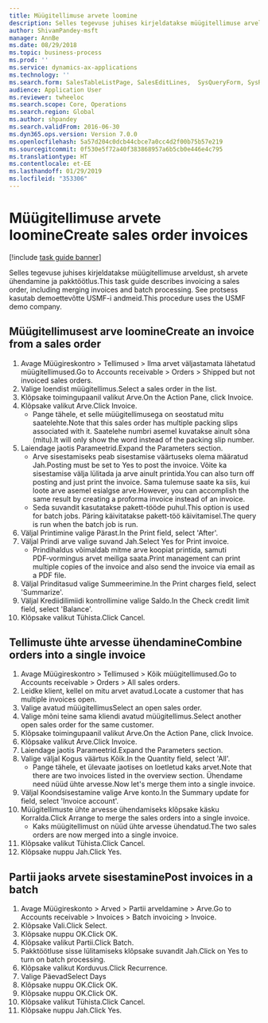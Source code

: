 ```yaml
---
title: Müügitellimuse arvete loomine
description: Selles tegevuse juhises kirjeldatakse müügitellimuse arveldust, sh arvete ühendamine ja pakktöötlus.
author: ShivamPandey-msft
manager: AnnBe
ms.date: 08/29/2018
ms.topic: business-process
ms.prod: ''
ms.service: dynamics-ax-applications
ms.technology: ''
ms.search.form: SalesTableListPage, SalesEditLines,  SysQueryForm, SysRecurrence
audience: Application User
ms.reviewer: twheeloc
ms.search.scope: Core, Operations
ms.search.region: Global
ms.author: shpandey
ms.search.validFrom: 2016-06-30
ms.dyn365.ops.version: Version 7.0.0
ms.openlocfilehash: 5a57d204c0dcb44cbce7a0cc4d2f00b75b57e219
ms.sourcegitcommit: 0f530e5f72a40f383868957a6b5cb0e446e4c795
ms.translationtype: HT
ms.contentlocale: et-EE
ms.lasthandoff: 01/29/2019
ms.locfileid: "353306"
---
```

# <a name="create-sales-order-invoices"></a><span data-ttu-id="b0700-103">Müügitellimuse arvete loomine</span><span class="sxs-lookup"><span data-stu-id="b0700-103">Create sales order invoices</span></span>

[!include [task guide banner](../../includes/task-guide-banner.md)]

<span data-ttu-id="b0700-104">Selles tegevuse juhises kirjeldatakse müügitellimuse arveldust, sh arvete ühendamine ja pakktöötlus.</span><span class="sxs-lookup"><span data-stu-id="b0700-104">This task guide describes invoicing a sales order, including merging invoices and batch processing.</span></span> <span data-ttu-id="b0700-105">See protsess kasutab demoettevõtte USMF-i andmeid.</span><span class="sxs-lookup"><span data-stu-id="b0700-105">This procedure uses the USMF demo company.</span></span>


## <a name="create-an-invoice-from-a-sales-order"></a><span data-ttu-id="b0700-106">Müügitellimusest arve loomine</span><span class="sxs-lookup"><span data-stu-id="b0700-106">Create an invoice from a sales order</span></span>
1. <span data-ttu-id="b0700-107">Avage Müügireskontro > Tellimused > Ilma arvet väljastamata lähetatud müügitellimused.</span><span class="sxs-lookup"><span data-stu-id="b0700-107">Go to Accounts receivable > Orders > Shipped but not invoiced sales orders.</span></span>
2. <span data-ttu-id="b0700-108">Valige loendist müügitellimus.</span><span class="sxs-lookup"><span data-stu-id="b0700-108">Select a sales order in the list.</span></span> 
3. <span data-ttu-id="b0700-109">Klõpsake toimingupaanil valikut Arve.</span><span class="sxs-lookup"><span data-stu-id="b0700-109">On the Action Pane, click Invoice.</span></span>
4. <span data-ttu-id="b0700-110">Klõpsake valikut Arve.</span><span class="sxs-lookup"><span data-stu-id="b0700-110">Click Invoice.</span></span>
    * <span data-ttu-id="b0700-111">Pange tähele, et selle müügitellimusega on seostatud mitu saatelehte.</span><span class="sxs-lookup"><span data-stu-id="b0700-111">Note that this sales order has multiple packing slips associated with it.</span></span> <span data-ttu-id="b0700-112">Saatelehe numbri asemel kuvatakse ainult sõna <multiple> (mitu).</span><span class="sxs-lookup"><span data-stu-id="b0700-112">It will only show the word <multiple> instead of the packing slip number.</span></span>  
5. <span data-ttu-id="b0700-113">Laiendage jaotis Parameetrid.</span><span class="sxs-lookup"><span data-stu-id="b0700-113">Expand the Parameters section.</span></span>
    * <span data-ttu-id="b0700-114">Arve sisestamiseks peab sisestamise väärtuseks olema määratud Jah.</span><span class="sxs-lookup"><span data-stu-id="b0700-114">Posting must be set to Yes to post the invoice.</span></span> <span data-ttu-id="b0700-115">Võite ka sisestamise välja lülitada ja arve ainult printida.</span><span class="sxs-lookup"><span data-stu-id="b0700-115">You can also turn off posting and just print the invoice.</span></span> <span data-ttu-id="b0700-116">Sama tulemuse saate ka siis, kui loote arve asemel esialgse arve.</span><span class="sxs-lookup"><span data-stu-id="b0700-116">However, you can accomplish the same result by creating a proforma invoice instead of an invoice.</span></span>  
    * <span data-ttu-id="b0700-117">Seda suvandit kasutatakse pakett-tööde puhul.</span><span class="sxs-lookup"><span data-stu-id="b0700-117">This option is used for batch jobs.</span></span> <span data-ttu-id="b0700-118">Päring käivitatakse pakett-töö käivitamisel.</span><span class="sxs-lookup"><span data-stu-id="b0700-118">The query is run when the batch job is run.</span></span>    
6. <span data-ttu-id="b0700-119">Väljal Printimine valige Pärast.</span><span class="sxs-lookup"><span data-stu-id="b0700-119">In the Print field, select 'After'.</span></span>
7. <span data-ttu-id="b0700-120">Väljal Prindi arve valige suvand Jah.</span><span class="sxs-lookup"><span data-stu-id="b0700-120">Select Yes for Print invoice.</span></span>
    * <span data-ttu-id="b0700-121">Prindihaldus võimaldab mitme arve koopiat printida, samuti PDF‑vormingus arvet meiliga saata.</span><span class="sxs-lookup"><span data-stu-id="b0700-121">Print management can print  multiple copies of the invoice and also send the invoice via email as a PDF file.</span></span>  
8. <span data-ttu-id="b0700-122">Väljal Prinditasud valige Summeerimine.</span><span class="sxs-lookup"><span data-stu-id="b0700-122">In the Print charges field, select 'Summarize'.</span></span>
9. <span data-ttu-id="b0700-123">Väljal Krediidilimiidi kontrollimine valige Saldo.</span><span class="sxs-lookup"><span data-stu-id="b0700-123">In the Check credit limit field, select 'Balance'.</span></span>
10. <span data-ttu-id="b0700-124">Klõpsake valikut Tühista.</span><span class="sxs-lookup"><span data-stu-id="b0700-124">Click Cancel.</span></span>

## <a name="combine-orders-into-a-single-invoice"></a><span data-ttu-id="b0700-125">Tellimuste ühte arvesse ühendamine</span><span class="sxs-lookup"><span data-stu-id="b0700-125">Combine orders into a single invoice</span></span>
1. <span data-ttu-id="b0700-126">Avage Müügireskontro > Tellimused > Kõik müügitellimused.</span><span class="sxs-lookup"><span data-stu-id="b0700-126">Go to Accounts receivable > Orders > All sales orders.</span></span>
2. <span data-ttu-id="b0700-127">Leidke klient, kellel on mitu arvet avatud.</span><span class="sxs-lookup"><span data-stu-id="b0700-127">Locate a customer that has multiple invoices open.</span></span>
3. <span data-ttu-id="b0700-128">Valige avatud müügitellimus</span><span class="sxs-lookup"><span data-stu-id="b0700-128">Select an open sales order.</span></span>
4. <span data-ttu-id="b0700-129">Valige mõni teine sama kliendi avatud müügitellimus.</span><span class="sxs-lookup"><span data-stu-id="b0700-129">Select another open sales order for the same customer.</span></span>
5. <span data-ttu-id="b0700-130">Klõpsake toimingupaanil valikut Arve.</span><span class="sxs-lookup"><span data-stu-id="b0700-130">On the Action Pane, click Invoice.</span></span>
6. <span data-ttu-id="b0700-131">Klõpsake valikut Arve.</span><span class="sxs-lookup"><span data-stu-id="b0700-131">Click Invoice.</span></span>
7. <span data-ttu-id="b0700-132">Laiendage jaotis Parameetrid.</span><span class="sxs-lookup"><span data-stu-id="b0700-132">Expand the Parameters section.</span></span>
8. <span data-ttu-id="b0700-133">Valige väljal Kogus väärtus Kõik.</span><span class="sxs-lookup"><span data-stu-id="b0700-133">In the Quantity field, select 'All'.</span></span>
    * <span data-ttu-id="b0700-134">Pange tähele, et ülevaate jaotises on loetletud kaks arvet.</span><span class="sxs-lookup"><span data-stu-id="b0700-134">Note that there are two invoices listed in the overview section.</span></span> <span data-ttu-id="b0700-135">Ühendame need nüüd ühte arvesse.</span><span class="sxs-lookup"><span data-stu-id="b0700-135">Now let's merge them into a single invoice.</span></span>  
9. <span data-ttu-id="b0700-136">Väljal Koondsisestamine valige Arve konto.</span><span class="sxs-lookup"><span data-stu-id="b0700-136">In the Summary update for field, select 'Invoice account'.</span></span>
10. <span data-ttu-id="b0700-137">Müügitellimuste ühte arvesse ühendamiseks klõpsake käsku Korralda.</span><span class="sxs-lookup"><span data-stu-id="b0700-137">Click Arrange to merge the sales orders into a single invoice.</span></span>
    * <span data-ttu-id="b0700-138">Kaks müügitellimust on nüüd ühte arvesse ühendatud.</span><span class="sxs-lookup"><span data-stu-id="b0700-138">The two sales orders are now merged into a single invoice.</span></span>   
11. <span data-ttu-id="b0700-139">Klõpsake valikut Tühista.</span><span class="sxs-lookup"><span data-stu-id="b0700-139">Click Cancel.</span></span>
12. <span data-ttu-id="b0700-140">Klõpsake nuppu Jah.</span><span class="sxs-lookup"><span data-stu-id="b0700-140">Click Yes.</span></span>

## <a name="post-invoices-in-a-batch"></a><span data-ttu-id="b0700-141">Partii jaoks arvete sisestamine</span><span class="sxs-lookup"><span data-stu-id="b0700-141">Post invoices in a batch</span></span>
1. <span data-ttu-id="b0700-142">Avage Müügireskonto > Arved > Partii arveldamine > Arve.</span><span class="sxs-lookup"><span data-stu-id="b0700-142">Go to Accounts receivable > Invoices > Batch invoicing > Invoice.</span></span>
2. <span data-ttu-id="b0700-143">Klõpsake Vali.</span><span class="sxs-lookup"><span data-stu-id="b0700-143">Click Select.</span></span>
3. <span data-ttu-id="b0700-144">Klõpsake nuppu OK.</span><span class="sxs-lookup"><span data-stu-id="b0700-144">Click OK.</span></span>
4. <span data-ttu-id="b0700-145">Klõpsake valikut Partii.</span><span class="sxs-lookup"><span data-stu-id="b0700-145">Click Batch.</span></span>
5. <span data-ttu-id="b0700-146">Pakktöötluse sisse lülitamiseks klõpsake suvandit Jah.</span><span class="sxs-lookup"><span data-stu-id="b0700-146">Click on Yes to turn on batch processing.</span></span>
6. <span data-ttu-id="b0700-147">Klõpsake valikut Korduvus.</span><span class="sxs-lookup"><span data-stu-id="b0700-147">Click Recurrence.</span></span>
7. <span data-ttu-id="b0700-148">Valige Päevad</span><span class="sxs-lookup"><span data-stu-id="b0700-148">Select Days</span></span>
8. <span data-ttu-id="b0700-149">Klõpsake nuppu OK.</span><span class="sxs-lookup"><span data-stu-id="b0700-149">Click OK.</span></span>
9. <span data-ttu-id="b0700-150">Klõpsake nuppu OK.</span><span class="sxs-lookup"><span data-stu-id="b0700-150">Click OK.</span></span>
10. <span data-ttu-id="b0700-151">Klõpsake valikut Tühista.</span><span class="sxs-lookup"><span data-stu-id="b0700-151">Click Cancel.</span></span>
11. <span data-ttu-id="b0700-152">Klõpsake nuppu Jah.</span><span class="sxs-lookup"><span data-stu-id="b0700-152">Click Yes.</span></span>

